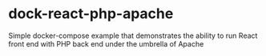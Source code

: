 # dock-react-php-apache
Simple docker-compose example that demonstrates the ability to run React front end with PHP back end under the umbrella of Apache 
